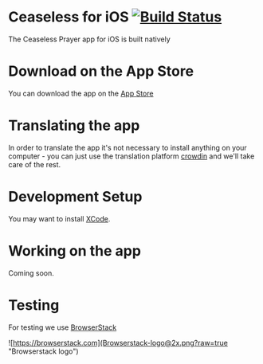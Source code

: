 # Ceaseless for iOS [![Build Status](https://travis-ci.com/ceaseless-prayer/CeaselessIOS.svg?branch=master)](https://travis-ci.com/ceaseless-prayer/CeaselessIOS)
The Ceaseless Prayer app for iOS is built natively

# Download on the App Store

You can download the app on the [App Store](https://itunes.apple.com/us/app/ceaseless/id973610764?mt=8)

# Translating the app

In order to translate the app it's not necessary to install anything on your computer - you can just use the translation platform [crowdin](https://crowdin.com/project/ceaselessios) and we'll take care of the rest.

# Development Setup

You may want to install [XCode](https://developer.apple.com/tools/xcode/).

# Working on the app

Coming soon.

# Testing

For testing we use [BrowserStack](https://browserstack.com)

![https://browserstack.com](Browserstack-logo@2x.png?raw=true "Browserstack logo")

